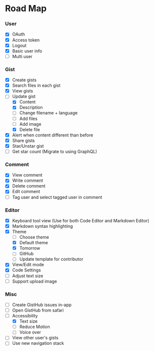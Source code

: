 # Road Map

### User
- [x] OAuth
- [x] Access token
- [x] Logout
- [x] Basic user info
- [ ] Multi user

### Gist
- [x] Create gists
- [x] Search files in each gist
- [x] View gists
- [ ] Update gist
	- [x] Content
  - [x] Description
  - [ ] Change filename + language
  - [ ] Add files
  - [ ] Add image
  - [x] Delete file
- [x] Alert when content different than before
- [x] Share gists
- [x] Star/Unstar gist
- [ ] Get star count (Migrate to using GraphQL)

### Comment
- [x] View comment
- [x] Write comment
- [x] Delete comment
- [x] Edit comment
- [ ] Tag user and select tagged user in comment

### Editor
- [x] Keyboard tool view (Use for both Code Editor and Markdown Editor)
- [x] Markdown syntax highlighting
- [x] Theme
  - [ ] Choose theme
  - [x] Default theme
  - [x] Tomorrow
  - [ ] GitHub
  - [ ] Update template for contributor
- [x] View/Edit mode
- [x] Code Settings
- [ ] Adjust text size
- [ ] Support upload image

### Misc
- [ ] Create GistHub issues in-app
- [ ] Open GistHub from safari
- [ ] Accessibility
  - [x] Text size
  - [ ] Reduce Motion
  - [ ] Voice over
- [ ] View other user's gists
- [ ] Use new navigation stack

